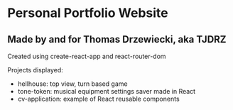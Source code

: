 # Personal Portfolio Website

## Made by and for Thomas Drzewiecki, aka TJDRZ

Created using create-react-app and react-router-dom

Projects displayed:

- hellhouse: top view, turn based game
- tone-token: musical equipment settings saver made in React
- cv-application: example of React reusable components
